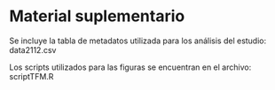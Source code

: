 # Material suplementario

Se incluye la tabla de metadatos utilizada para los análisis del estudio: data2112.csv

Los scripts utilizados para las figuras se encuentran en el archivo: scriptTFM.R
